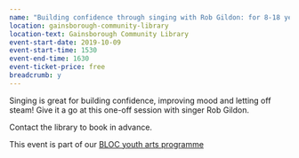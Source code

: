 ```yaml
---
name: "Building confidence through singing with Rob Gildon: for 8-18 year-olds"
location: gainsborough-community-library
location-text: Gainsborough Community Library
event-start-date: 2019-10-09
event-start-time: 1530
event-end-time: 1630
event-ticket-price: free
breadcrumb: y
---
```


Singing is great for building confidence, improving mood and letting off steam! Give it a go at this one-off session with singer Rob Gildon.

Contact the library to book in advance.

This event is part of our [BLOC youth arts programme](/bloc/)
